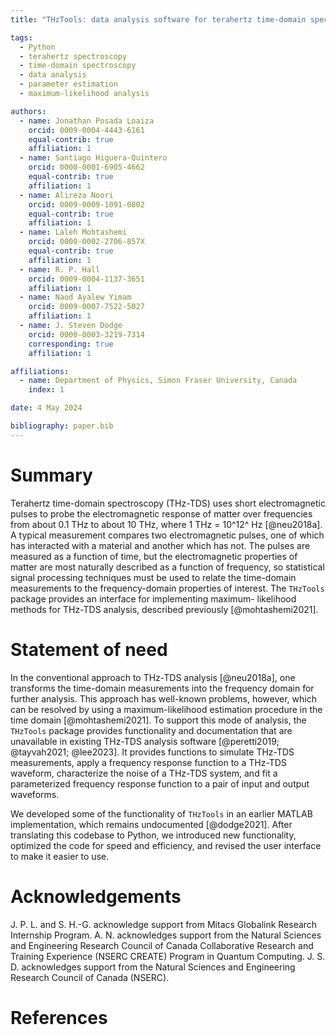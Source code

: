 ```yaml
---
title: "THzTools: data analysis software for terahertz time-domain spectroscopy"

tags:
  - Python
  - terahertz spectroscopy
  - time-domain spectroscopy
  - data analysis
  - parameter estimation
  - maximum-likelihood analysis

authors:
  - name: Jonathan Posada Loaiza
    orcid: 0009-0004-4443-6161
    equal-contrib: true
    affiliation: 1
  - name: Santiago Higuera-Quintero
    orcid: 0000-0001-6905-4662
    equal-contrib: true
    affiliation: 1
  - name: Alireza Noori
    orcid: 0009-0009-1091-0802
    equal-contrib: true
    affiliation: 1
  - name: Laleh Mohtashemi
    orcid: 0000-0002-2706-857X
    equal-contrib: true
    affiliation: 1
  - name: R. P. Hall
    orcid: 0009-0004-1137-3651
    affiliation: 1
  - name: Naod Ayalew Yimam
    orcid: 0009-0007-7522-5027
    affiliation: 1
  - name: J. Steven Dodge
    orcid: 0000-0003-3219-7314
    corresponding: true
    affiliation: 1

affiliations:
  - name: Department of Physics, Simon Fraser University, Canada
    index: 1

date: 4 May 2024

bibliography: paper.bib
---
```


# Summary

Terahertz time-domain spectroscopy (THz-TDS) uses short electromagnetic pulses
to probe the electromagnetic response of matter over frequencies from about
0.1 THz to about 10 THz, where
1 THz = 10^12^ Hz [@neu2018a]. A typical measurement
compares two electromagnetic pulses, one of which has interacted with a material
and another which has not. The pulses are measured as a function of time, but
the electromagnetic properties of matter are most naturally described as a
function of frequency, so statistical signal processing techniques must be used
to relate the time-domain measurements to the frequency-domain properties of
interest. The `THzTools` package provides an interface for implementing maximum-
likelihood methods for THz-TDS analysis, described
previously [@mohtashemi2021].

# Statement of need

In the conventional approach to THz-TDS analysis [@neu2018a], one transforms
the time-domain measurements into the frequency domain for further analysis.
This approach has well-known problems, however, which can be resolved by
using a maximum-likelihood estimation procedure in the time
domain [@mohtashemi2021]. To support this mode of analysis, the `THzTools`
package provides functionality and documentation that are unavailable in
existing THz-TDS analysis software [@peretti2019; @tayvah2021; @lee2023]. It
provides functions to simulate THz-TDS measurements, apply a frequency response
function to a THz-TDS waveform, characterize the noise of a THz-TDS system, and
fit a parameterized frequency response function to a pair of input and output
waveforms.

We developed some of the functionality of `THzTools` in an earlier MATLAB
implementation, which remains undocumented [@dodge2021]. After translating
this codebase to Python, we introduced new functionality, optimized the code for
speed and efficiency, and revised the user interface to make it easier to use.

# Acknowledgements

J. P. L. and S. H.-G. acknowledge support from Mitacs Globalink Research
Internship Program. A. N. acknowledges support from the Natural Sciences and
Engineering Research Council of Canada Collaborative Research and Training
Experience (NSERC CREATE) Program in Quantum Computing. J. S. D. acknowledges
support from the Natural Sciences and Engineering Research Council of Canada
(NSERC).

# References
